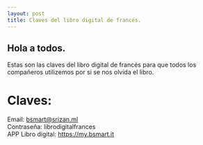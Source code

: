 ```yaml
---
layout: post
title: Claves del libro digital de francés.
---
```

## Hola a todos.  
  
Estas son las claves del libro digital de francés para que todos los compañeros utilizemos por si se nos olvida el libro.  
  
# Claves:  
  
Email: bsmart@srizan.ml  
Contraseña: librodigitalfrances  
APP Libro digital: <a href="https://my.bsmart.it">https://my.bsmart.it</a>  